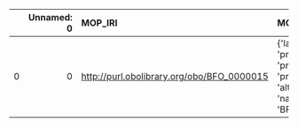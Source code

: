 |    |   Unnamed: 0 | MOP_IRI                                    | MOP_DESC                                                                              | VIMMP_IRI                                         | VIMMP_DESC          |
|---:|-------------:|:-------------------------------------------|:--------------------------------------------------------------------------------------|:--------------------------------------------------|:--------------------|
|  0 |            0 | http://purl.obolibrary.org/obo/BFO_0000015 | {'label': 'process', 'prefLabel': 'process', 'altLabel': None, 'name': 'BFO_0000015'} | https://emmc.eu/semantics/evmpo/evmpo.ttl#process | {'name': 'process'} |